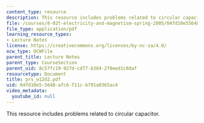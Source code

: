 ```yaml
---
content_type: resource
description: This resource includes problems related to circular capacitor.
file: /courses/8-02t-electricity-and-magnetism-spring-2005/04fd10e55648afc6f11cb791a0365ac4_prs_w12d2.pdf
file_type: application/pdf
learning_resource_types:
- Lecture Notes
license: https://creativecommons.org/licenses/by-nc-sa/4.0/
ocw_type: OCWFile
parent_title: Lecture Notes
parent_type: CourseSection
parent_uid: 8c57fc19-927d-cd77-b384-2f8eed1c0daf
resourcetype: Document
title: prs_w12d2.pdf
uid: 04fd10e5-5648-afc6-f11c-b791a0365ac4
video_metadata:
  youtube_id: null
---
```

This resource includes problems related to circular capacitor.